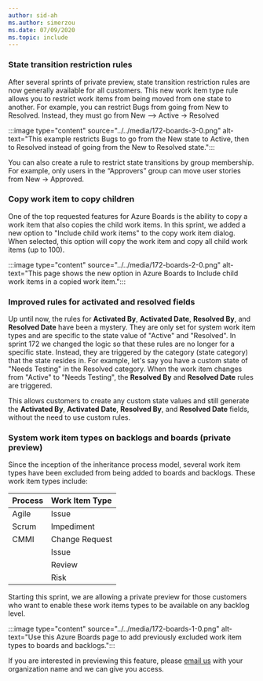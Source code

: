 ```yaml
---
author: sid-ah
ms.author: simerzou
ms.date: 07/09/2020
ms.topic: include
---
```


### State transition restriction rules

After several sprints of private preview, state transition restriction rules are now generally available for all customers. This new work item type rule allows you to restrict work items from being moved from one state to another. For example, you can restrict Bugs from going from New to Resolved. Instead, they must go from New –> Active -> Resolved  

:::image type="content" source="../../media/172-boards-3-0.png" alt-text="This example restricts Bugs to go from the New state to Active, then to Resolved instead of going from the New to Resolved state.":::

You can also create a rule to restrict state transitions by group membership. For example, only users in the “Approvers” group can move user stories from New -> Approved.

### Copy work item to copy children

One of the top requested features for Azure Boards is the ability to copy a work item that also copies the child work items. In this sprint, we added a new option to &quot;Include child work items&quot; to the copy work item dialog. When selected, this option will copy the work item and copy all child work items (up to 100).  

:::image type="content" source="../../media/172-boards-2-0.png" alt-text="This page shows the new option in Azure Boards to Include child work items in a copied work item.":::

### Improved rules for activated and resolved fields

Up until now, the rules for **Activated By**, **Activated Date**, **Resolved By**, and **Resolved Date** have been a mystery. They are only set for system work item types and are specific to the state value of "Active" and "Resolved". In sprint 172 we changed the logic so that these rules are no longer for a specific state. Instead, they are triggered by the category (state category) that the state resides in. For example, let's say you have a custom state of "Needs Testing" in the Resolved category. When the work item changes from "Active" to "Needs Testing", the **Resolved By** and **Resolved Date** rules are triggered.

This allows customers to create any custom state values and still generate the **Activated By**, **Activated Date**, **Resolved By**, and **Resolved Date** fields, without the need to use custom rules.
    
### System work item types on backlogs and boards (private preview)

Since the inception of the inheritance process model, several work item types have been excluded from being added to boards and backlogs. These work item types include:

| Process         | Work Item Type  | 
| :------------- | :------------------| 
| Agile             | Issue |
| Scrum           | Impediment |
| CMMI           | Change Request |
|                      | Issue |
|                      | Review |
|                      | Risk | 

Starting this sprint, we are allowing a private preview for those customers who want to enable these work items types to be available on any backlog level.  

:::image type="content" source="../../media/172-boards-1-0.png" alt-text="Use this Azure Boards page to add previously excluded work item types to boards and backlogs.":::

If you are interested in previewing this feature, please <a href="mailto: dahellem@microsoft.com">email us</a> with your organization name and we can give you access.
